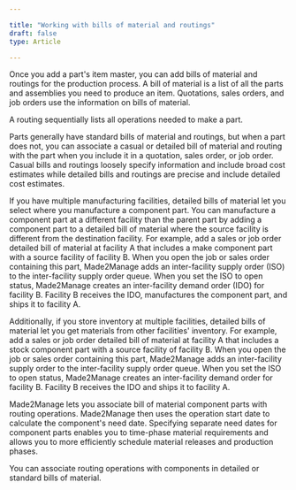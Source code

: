 ```yaml
---

title: "Working with bills of material and routings"
draft: false
type: Article

---
```


Once you add a part's item master, you can add bills of material and routings for the production process. A bill of material is a list of all the parts and assemblies you need to produce an item. Quotations, sales orders, and job orders use the information on bills of material.

A routing sequentially lists all operations needed to make a part.

Parts generally have standard bills of material and routings, but when a part does not, you can associate a casual or detailed  bill of material and routing with the part when you include it in a quotation, sales order, or job order. Casual bills and routings loosely specify information and include broad cost estimates while detailed bills and routings are precise and include detailed cost estimates.

If you have multiple manufacturing facilities, detailed bills of material let you select where you manufacture a component part. You can manufacture a component part at a different facility than the parent part by adding a component part to a detailed bill of material where the source facility is different from the destination facility. For example, add a sales or job order detailed bill of material at facility A that includes a make component part with a source facility of facility B. When you open the job or sales order containing this part, Made2Manage adds an inter-facility supply order (ISO) to the inter-facility supply order queue. When you set the ISO to open status, Made2Manage creates an inter-facility demand order (IDO) for facility B. Facility B receives the IDO, manufactures the component part, and ships it to facility A.

Additionally, if you store inventory at multiple facilities, detailed bills of material let you get materials from other facilities' inventory. For example, add a sales or job order detailed bill of material at facility A that includes a stock component part with a source facility of facility B. When you open the job or sales order containing this part, Made2Manage adds an inter-facility supply order to the inter-facility supply order queue. When you set the ISO to open status, Made2Manage creates an inter-facility demand order for facility B. Facility B receives the IDO and ships it to facility A.


Made2Manage lets you associate bill of material component parts with routing operations. Made2Manage then uses the operation start date to calculate the component's need date. Specifying separate need dates for component parts enables you to time-phase material requirements and allows you to more efficiently schedule material releases and production phases.

You can associate routing operations with components in detailed or standard bills of material.

​
